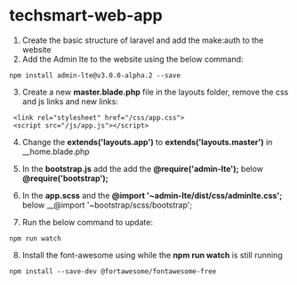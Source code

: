 # techsmart-web-app
1. Create the basic structure of laravel and add the make:auth to the website 
2. Add the Admin lte to the website using the below command:
```
npm install admin-lte@v3.0.0-alpha.2 --save
```
3. Create a new __master.blade.php__ file in the layouts folder, remove the css and js links and new links:

```
 <link rel="stylesheet" href="/css/app.css">
 <script src="/js/app.js"></script>

```
4. Change the __extends('layouts.app')__ to __extends('layouts.master')__ in __home.blade.php

5. In the __bootstrap.js__ add the add the __@require('admin-lte');__ below 
__@require('bootstrap');__ 

6. In the __app.scss__ and the __@import '~admin-lte/dist/css/adminlte.css';__  below 
__@import '~bootstrap/scss/bootstrap';

7. Run the below command to update:
```
npm run watch
```
8.  Install the font-awesome using while the __npm run watch__ is still running
```
npm install --save-dev @fortawesome/fontawesome-free

```

